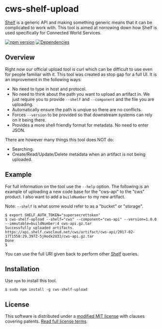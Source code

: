 cws-shelf-upload
================

[Shelf] is a generic API and making something generic means that it can be complicated to work with. This tool is aimed at norrowing down how Shelf is used specifically for Connected World Services.


[![npm version][npm-badge]][npm-link]
[![Dependencies][dependencies-badge]][dependencies-link]

Overview
--------

Right now our official upload tool is curl which can be difficult to use even for people familiar with it. This tool was created as stop gap for a full UI. It is an improvement in the following ways:

* No need to type in host and protocol.
* No need to think about the path you want to upload an artifact in. We just require you to provide `--shelf` and `--component` and the file you are uploading.
* Automatically ensure the path is unqiue so there are no conflicts.
* Forces `--version` to be provided so that downstream systems can rely on it being there.
* Provides a more shell friendly format for metadata. No need to enter JSON.

There are however many things this tool does NOT do:

* Searching.
* Create/Read/Update/Delete metadata when an artifact is not being uploaded.


Example
-------

For full information on the tool use the `--help` option. The following is an example of uploading a new code base for the "cws-api" to the "cws" product. I also want to add a `buildNumber` to my new artifact.

Note: `--shelf` is what some would refer to as a "bucket" or "storage".

    $ export SHELF_AUTH_TOKEN="supersecrettoken"
    $ cws-shelf-upload --shelf="cws" --component="cws-api" --version=1.0.0 --immutable=buildNumber:4 cws-api.gz.tar
    Successfully uploaded artifacts.
    https://api.shelf.cwscloud.net/cws/artifact/cws-api/2017-02-17T1558:29.397Z-5jHodx2U3J/cws-api.gz.tar
    Done
    $

You can use the full URI given back to perform other [Shelf] queries.


Installation
------------

Use `npm` to install this tool.

    $ sudo npm install -g cws-shelf-upload


License
-------

This software is distributed under a [modified MIT license][LICENSE] with clauses covering patents. [Read full license terms][LICENSE].


[dependencies-badge]: https://img.shields.io/david/connected-world-services/cws-shelf-upload.svg
[dependencies-link]: https://david-dm.org/connected-world-services/cws-shelf-upload
[LICENSE]: LICENSE.md
[npm-badge]: https://img.shields.io/npm/v/cws-shelf-upload.svg
[npm-link]: https://npmjs.org/package/cws-shelf-upload
[Shelf]: https://github.com/not-nexus/shelf
